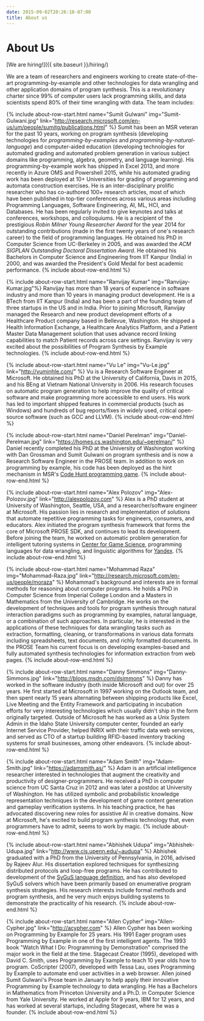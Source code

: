```yaml
---
date: 2015-09-02T20:26:18-07:00
title: About us
---
```


# About Us

[We are hiring!]({{ site.baseurl }}/hiring/)

We are a team of researchers and engineers working to create state-of-the-art
programming-by-example and other technologies for data wrangling and other application domains of program synthesis.
This is a revolutionary charter since 99% of computer users lack programming skills, and data
scientists spend 80% of their time wrangling with data. The team includes:

{% include about-row-start.html name="Sumit Gulwani" img="Sumit-Gulwani.jpg" link="http://research.microsoft.com/en-us/um/people/sumitg/publications.html" %}
Sumit has been an MSR veteran
for the past 10 years, working on program synthesis (developing technologies for
_programming-by-examples_ and _programming-by-natural-language_) and computer-aided education
(developing technologies for automated grading and automated problem generation in
various subject domains like programming, algebra, geometry, and language learning). His
programming-by-example work has shipped in Excel 2013, and more recently in Azure OMS and
Powershell 2015, while his automated grading work has been deployed at 10+ Universities
for grading of programming and automata construction exercises. He is an
inter-disciplinary prolific researcher who has co-authored 100+ research articles, most
of which have been published in top-tier conferences across various areas including
Programming Languages, Software Engineering, AI, ML, HCI, and Databases. He has been
regularly invited to give keynotes and talks at conferences, workshops, and colloquiums.
He is a recipient of the prestigious _Robin Milner Young Researcher Award_ for the year
2014 for outstanding contributions (made in the first twenty years of one's research career)
to the field of programming languages. He obtained his PhD in Computer Science from
UC-Berkeley in 2005, and was awarded the _ACM SIGPLAN Outstanding Doctoral Dissertation
Award_. He obtained his Bachelors in Computer Science and Engineering from IIT Kanpur
(India) in 2000, and was awarded the President's Gold Medal for best academic performance.
{% include about-row-end.html %}

{% include about-row-start.html name="Ranvijay Kumar" img="Ranvijay-Kumar.jpg"%}
Ranvijay has more than 18 years of experience in software industry and more than 10 years in managing product development. He is a BTech from IIT Kanpur (India) and has been a part of the founding team of three startups in the US and in India. Prior to joining Microsoft, Ranvijay managed the Research and new product development efforts of a Healthcare Product company based in Bellevue, Washington. He shipped a Health Information Exchange, a Healthcare Analytics Platform, and a Patient Master Data Management solution that uses advance record linking capabilities to match Patient records across care settings. Ranvijay is very excited about the possibilities of Program Synthesis by Example technologies.
{% include about-row-end.html %}

{% include about-row-start.html name="Vu Le" img="Vu-Le.jpg" link="http://vuminhle.com/" %}
Vu is a Research Software Engineer at
Microsoft. He obtained his PhD at the University of California, Davis in 2015, and his BEng at
Vietnam National University in 2006. His research focuses on automatic program generation to
help improve the quality of critical software and make programming more accessible to end
users. His work has led to important shipped features in commercial products (such as Windows)
and hundreds of bug reports/fixes in widely used, critical open-source software (such as GCC and LLVM).
{% include about-row-end.html %}

{% include about-row-start.html name="Daniel Perelman" img="Daniel-Perelman.jpg" link="https://homes.cs.washington.edu/~perelman/" %}
Daniel recently completed his
PhD at the University of Washington working with Dan Grossman and Sumit Gulwani on program
synthesis and is now a Research Software Engineer in the PROSE team. In addition to work on
programming by example, his code has been deployed as the hint mechanism in MSR's
[Code Hunt programming game](https://www.codehunt.com/).
{% include about-row-end.html %}

{% include about-row-start.html name="Alex Polozov" img="Alex-Polozov.jpg" link="http://alexpolozov.com" %}
Alex is a PhD student at University
of Washington, Seattle, USA, and a researcher/software engineer at Microsoft. His passion lies
in research and implementation of solutions that automate repetitive programming tasks for
engineers, consumers, and educators. Alex initiated the program synthesis framework that forms
the core of Microsoft PROSE SDK, and continues to lead its development.
Before joining the team, he worked on automatic problem
generation for intelligent tutoring systems in [Center for Game Science](http://centerforgamescience.org/), programming languages for data wrangling, and linguistic algorithms for [Yandex](https://www.yandex.com/).
{% include about-row-end.html %}

{% include about-row-start.html name="Mohammad Raza" img="Mohammad-Raza.jpg" link="http://research.microsoft.com/en-us/people/moraza" %}
Mohammad's background and interests
are in formal methods for reasoning about computer programs. He holds a PhD in Computer Science from Imperial College London and a Masters in Mathematics from the University of Cambridge. He works on the development of
techniques and tools for program synthesis through natural
interaction paradigms such as programming by examples, natural language, or a combination
of such approaches. In particular, he is interested in the applications of these techniques
for data wrangling tasks such as extraction, formatting, cleaning, or transformations in
various data formats including spreadsheets, text documents, and richly formatted documents.
In the PROSE Team his current focus is on developing examples-based and fully automated
synthesis technologies for information extraction from web pages.
{% include about-row-end.html %}

{% include about-row-start.html name="Danny Simmons" img="Danny-Simmons.jpg" link="http://blogs.msdn.com/dsimmons" %}
Danny has worked in the software
industry (both inside Microsoft and out) for over 25 years.  He first started at Microsoft in
1997 working on the Outlook team, and then spent nearly 15 years alternating between shipping
products like Excel, Live Meeting and the Entity Framework and participating in incubation
efforts for very interesting technologies which usually didn't ship in the form originally
targeted.  Outside of Microsoft he has worked as a Unix System Admin in the Idaho State
University computer center, founded an early Internet Service Provider, helped INRIX with
their traffic data web services, and served as CTO of a startup building RFID-based inventory
tracking systems for small businesses, among other endeavors.
{% include about-row-end.html %}

{% include about-row-start.html name="Adam Smith" img="Adam-Smith.jpg" link="https://adamsmith.as/" %}
Adam is an artificial intelligence researcher interested in technologies that augment the
creativity and productivity of designer-programmers. He received a PhD in computer science
from UC Santa Cruz in 2012 and was later a postdoc at University of Washington. He has utilized
symbolic and probabilistic knowledge representation techniques in the development of game
content generation and gameplay verification systems. In his teaching practice, he has
advocated discovering new roles for assistive AI in creative domains. Now at Microsoft, he's
excited to build program synthesis technology that, even programmers have to admit, seems to
work by magic.
{% include about-row-end.html %}

{% include about-row-start.html name="Abhishek Udupa" img="Abhishek-Udupa.jpg" link="http://www.cis.upenn.edu/~audupa" %}
Abhishek graduated with a PhD from the University of Pennsylvania, in 2016, advised by Rajeev Alur. His dissertation
explored techniques for synthesizing distributed protocols and loop-free programs. He has contributed to development of the 
[SyGuS language definition](http://www.sygus.org), and has also developed SyGuS solvers which have been primarily based on enumerative program synthesis strategies.
His research interests include formal methods and program synthesis, and he very much enjoys building systems to demonstrate the practicality of his research.
{% include about-row-end.html %}

{% include about-row-start.html name="Allen Cypher" img="Allen-Cypher.jpg" link="http://acypher.com" %}
Allen Cypher has been working on Programming by Example for 25 years. 
His 1991 Eager program uses Programming by Example in one of the first intelligent agents. 
The 1993 book "Watch What I Do: Programming by Demonstration" comprised the major work in the field at the time. 
Stagecast Creator (1995), developed with David C. Smith, uses Programming by Example to teach 10 year olds how to program. 
CoScripter (2007), developed with Tessa Lau, uses Programming by Example to automate end user activities in a web browser. 
Allen joined Sumit Gulwani's Prose team in January to help apply their innovative Programming by Example technology to data wrangling. 
He has a Bachelors in Mathematics from Princeton University and a Ph.D. in Computer Science from Yale University. 
He worked at Apple for 9 years, IBM for 12 years, and has worked at several startups, including Stagecast, where he was a founder.
{% include about-row-end.html %}
